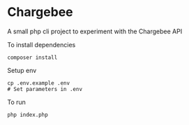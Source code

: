 # Chargebee

A small php cli project to experiment with the Chargebee API

To install dependencies
```
composer install
```

Setup env
```
cp .env.example .env
# Set parameters in .env
```

To run
```
php index.php
```


